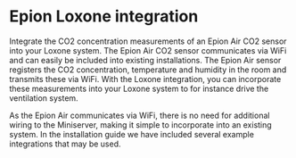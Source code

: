 # Epion Loxone integration

Integrate the CO2 concentration measurements of an Epion Air CO2 sensor into your Loxone system. The Epion Air CO2 sensor communicates via WiFi and can easily be included into existing installations.
The Epion Air sensor registers the CO2 concentration, temperature and humidity in the room and transmits these via WiFi. With the Loxone integration, you can incorporate these measurements into your Loxone system to for instance drive the ventilation system.



As the Epion Air communicates via WiFi, there is no need for additional wiring to the Miniserver, making it simple to incorporate into an existing system. In the installation guide we have included several example integrations that may be used.
